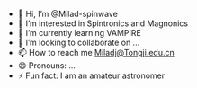 - 👋 Hi, I’m @Milad-spinwave
- 👀 I’m interested in Spintronics and Magnonics
- 🌱 I’m currently learning VAMPIRE
- 💞️ I’m looking to collaborate on ...
- 📫 How to reach me Miladj@Tongji.edu.cn
- 😄 Pronouns: ...
- ⚡ Fun fact: I am an amateur astronomer

<!---
Milad-spinwave/Milad-spinwave is a ✨ special ✨ repository because its `README.md` (this file) appears on your GitHub profile.
You can click the Preview link to take a look at your changes.
--->
